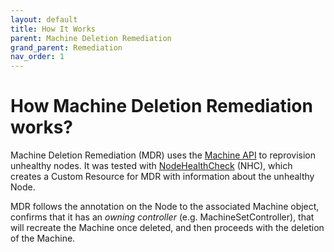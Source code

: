 ```yaml
---
layout: default
title: How It Works
parent: Machine Deletion Remediation
grand_parent: Remediation
nav_order: 1
---
```


# How Machine Deletion Remediation works?
Machine Deletion Remediation (MDR) uses the [Machine API](https://github.com/openshift/machine-api-operator#readme) to reprovision unhealthy nodes.
It was tested with [NodeHealthCheck](https://github.com/medik8s/node-healthcheck-operator#readme) (NHC), which creates a Custom Resource for MDR with information about the unhealthy Node.

MDR follows the annotation on the Node to the associated Machine object, confirms that it has an *owning controller* (e.g. MachineSetController), that will recreate the Machine once deleted, and then proceeds with the deletion of the Machine.
